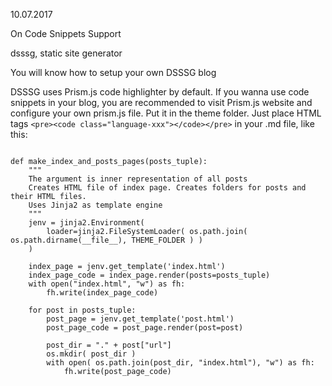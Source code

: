 <!-- date -->
10.07.2017
<!-- title -->
On Code Snippets Support
<!-- meta_keywords -->
dsssg, static site generator
<!-- meta_description -->
You will know how to setup your own DSSSG blog
<!-- content -->
DSSSG uses Prism.js code highlighter by default. If you wanna use code snippets in your blog, you are recommended to visit Prism.js website and configure your own prism.js file. Put it in the theme folder.
Just place HTML tags `<pre><code class="language-xxx"></code></pre>` in your .md file, like this:
<pre>
<code class="language-python">
def make_index_and_posts_pages(posts_tuple):
	"""
	The argument is inner representation of all posts
	Creates HTML file of index page. Creates folders for posts and their HTML files.
	Uses Jinja2 as template engine
	"""
	jenv = jinja2.Environment(
	    loader=jinja2.FileSystemLoader( os.path.join( os.path.dirname(__file__), THEME_FOLDER ) )
	)

	index_page = jenv.get_template('index.html')
	index_page_code = index_page.render(posts=posts_tuple)
	with open("index.html", "w") as fh:
	    fh.write(index_page_code)

	for post in posts_tuple:
		post_page = jenv.get_template('post.html')
		post_page_code = post_page.render(post=post)

		post_dir = "." + post["url"] 
		os.mkdir( post_dir )
		with open( os.path.join(post_dir, "index.html"), "w") as fh:
			fh.write(post_page_code)

</code>
</pre>

